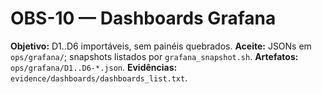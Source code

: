 # OBS-10 — Dashboards Grafana
**Objetivo:** D1..D6 importáveis, sem painéis quebrados.
**Aceite:** JSONs em `ops/grafana/`; snapshots listados por `grafana_snapshot.sh`.
**Artefatos:** `ops/grafana/D1..D6-*.json`.
**Evidências:** `evidence/dashboards/dashboards_list.txt`.
